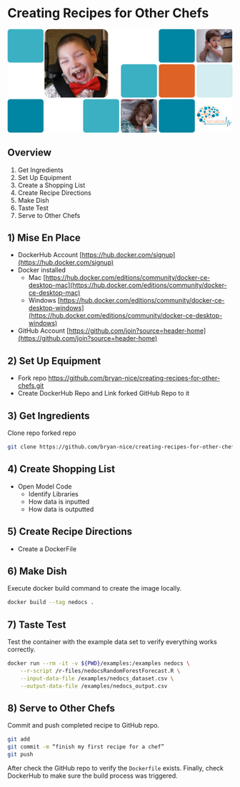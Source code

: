 # Creating Recipes for Other Chefs

![](assets/title_slide.png)

## Overview
1) Get Ingredients
2) Set Up Equipment
3) Create a Shopping List
4) Create Recipe Directions
5) Make Dish
6) Taste Test
7) Serve to Other Chefs

## 1) Mise En Place
- DockerHub Account [https://hub.docker.com/signup](https://hub.docker.com/signup)
- Docker installed 
  - Mac [https://hub.docker.com/editions/community/docker-ce-desktop-mac](https://hub.docker.com/editions/community/docker-ce-desktop-mac)
  - Windows [https://hub.docker.com/editions/community/docker-ce-desktop-windows](https://hub.docker.com/editions/community/docker-ce-desktop-windows)
- GitHub Account [https://github.com/join?source=header-home](https://github.com/join?source=header-home)

## 2) Set Up Equipment
- Fork repo https://github.com/bryan-nice/creating-recipes-for-other-chefs.git
- Create DockerHub Repo and Link forked GitHub Repo to it

## 3) Get Ingredients
Clone repo forked repo

```bash
git clone https://github.com/bryan-nice/creating-recipes-for-other-chefs.git 
```

## 4) Create Shopping List
- Open Model Code
  - Identify Libraries
  - How data is inputted
  - How data is outputted

## 5) Create Recipe Directions 
- Create a DockerFile

## 6) Make Dish
Execute docker build command to create the image locally.

```bash
docker build --tag nedocs .
```

## 7) Taste Test
Test the container with the example data set to verify everything works correctly.
 
```bash
docker run --rm -it -v ${PWD}/examples:/examples nedocs \
    --r-script /r-files/nedocsRandomForestForecast.R \
    --input-data-file /examples/nedocs_dataset.csv \
    --output-data-file /examples/nedocs_output.csv
```

## 8) Serve to Other Chefs
Commit and push completed recipe to GitHub repo.

```bash
git add
git commit -m “finish my first recipe for a chef”
git push
```

After check the GitHub repo to verify the `Dockerfile` exists. Finally, check DockerHub to make sure the build process was triggered.
